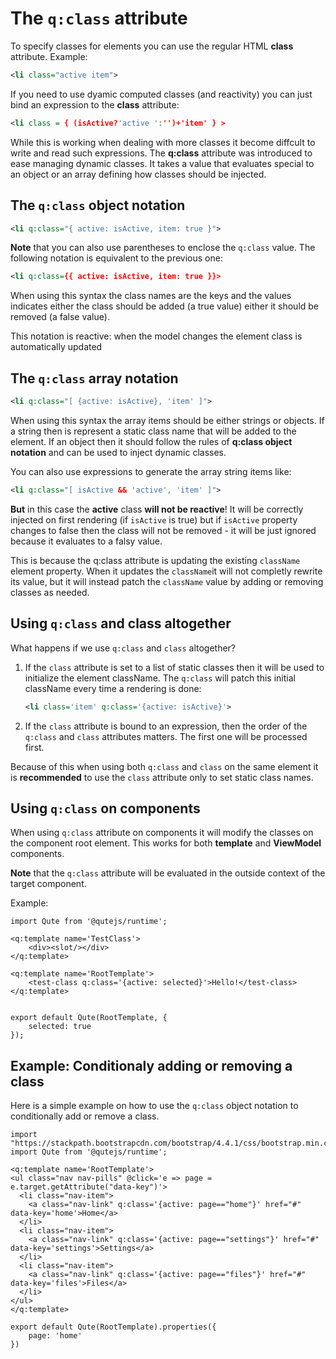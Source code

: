 # The `q:class` attribute

To specify classes for elements you can use the regular HTML **class** attribute. Example:

```xml
<li class="active item">
```

If you need to use dyamic computed classes (and reactivity) you can just bind an expression to the **class** attribute:

```xml
<li class = { (isActive?'active ':'')+'item' } >
```

While this is working when dealing with more classes it become diffcult to write and read such expressions.
The **q:class** attribute was introduced to ease managing dynamic classes. It takes a value that evaluates special to an object or an array defining how classes should be injected.

## The `q:class` object notation

```xml
<li q:class="{ active: isActive, item: true }">
```

**Note** that you can also use parentheses to enclose the `q:class` value. The following notation is equivalent to the previous one:

```xml
<li q:class={{ active: isActive, item: true }}>
```

When using this syntax the class names are the keys and the values indicates either the class should be added (a true value) either it should be removed (a false value).

This notation is reactive: when the model changes the element class is automatically updated

## The `q:class` array notation

```xml
<li q:class="[ {active: isActive}, 'item' ]">
```

When using this syntax the array items should be either strings or objects. If a string then is represent a static class name that will be added to the element. If an object then it should follow the rules of **q:class object notation** and can be used to inject dynamic classes.

You can also use expressions to generate the array string items like:

```xml
<li q:class="[ isActive && 'active', 'item' ]">
```

**But** in this case the **active** class **will not be reactive**!
It will be correctly injected on first rendering (if `isActive` is true) but if `isActive` property changes to false then the class will not be removed - it will be just ignored because it evaluates to a falsy value.

This is because the q:class attribute is updating the existing `className` element property. When it updates the `className`it will not completly rewrite its value, but it will instead patch the `className` value by adding or removing classes as needed.


## Using `q:class` and class altogether

What happens if we use `q:class` and `class` altogether?

1. If the `class` attribute is set to a list of static classes then it will be used to initialize the element className.
   The `q:class` will patch this initial className every time a rendering is done:

   ```xml
   <li class='item' q:class='{active: isActive}'>
   ```

2. If the `class` attribute is bound to an expression, then the order of the `q:class` and `class` attributes matters. The first one will be processed first.

Because of this when using both `q:class` and `class` on the same element it is **recommended** to use the `class` attribute only to set static class names.


## Using `q:class` on components

When using `q:class` attribute on components it will modify the classes on the component root element. This works for both **template** and **ViewModel** components.

**Note** that the `q:class` attribute will be evaluated in the outside context of the target component.

Example:

```jsq
import Qute from '@qutejs/runtime';

<q:template name='TestClass'>
	<div><slot/></div>
</q:template>

<q:template name='RootTemplate'>
	<test-class q:class='{active: selected}'>Hello!</test-class>
</q:template>


export default Qute(RootTemplate, {
    selected: true
});
```

## Example: Conditionaly adding or removing a class

Here is a simple example on how to use the `q:class` object notation to conditionally add or remove a class.

```jsq
import "https://stackpath.bootstrapcdn.com/bootstrap/4.4.1/css/bootstrap.min.css";
import Qute from '@qutejs/runtime';

<q:template name='RootTemplate'>
<ul class="nav nav-pills" @click='e => page = e.target.getAttribute("data-key")'>
  <li class="nav-item">
    <a class="nav-link" q:class='{active: page=="home"}' href="#" data-key='home'>Home</a>
  </li>
  <li class="nav-item">
    <a class="nav-link" q:class='{active: page=="settings"}' href="#" data-key='settings'>Settings</a>
  </li>
  <li class="nav-item">
    <a class="nav-link" q:class='{active: page=="files"}' href="#" data-key='files'>Files</a>
  </li>
</ul>
</q:template>

export default Qute(RootTemplate).properties({
    page: 'home'
})
```
